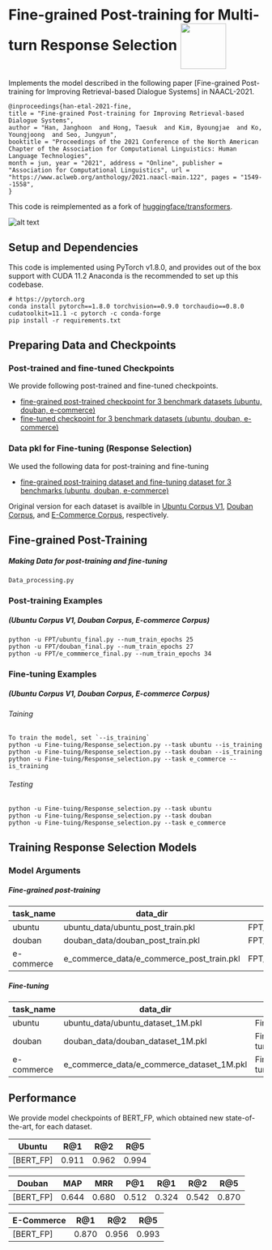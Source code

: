 Fine-grained Post-training for Multi-turn Response Selection <img src="https://pytorch.org/assets/images/logo-dark.svg" width = "90" align=center />
====================================

Implements the model described in the following paper [Fine-grained Post-training for Improving Retrieval-based Dialogue Systems] in NAACL-2021.

```
@inproceedings{han-etal-2021-fine,
title = "Fine-grained Post-training for Improving Retrieval-based Dialogue Systems",
author = "Han, Janghoon  and Hong, Taesuk  and Kim, Byoungjae  and Ko, Youngjoong  and Seo, Jungyun",
booktitle = "Proceedings of the 2021 Conference of the North American Chapter of the Association for Computational Linguistics: Human Language Technologies",
month = jun, year = "2021", address = "Online", publisher = "Association for Computational Linguistics", url = "https://www.aclweb.org/anthology/2021.naacl-main.122", pages = "1549--1558",
}
```
This code is reimplemented as a fork of [huggingface/transformers][2].

![alt text](https://user-images.githubusercontent.com/32722198/119294465-79847080-bc8f-11eb-80b1-1dfafb0e1b6c.png)

Setup and Dependencies
----------------------

This code is implemented using PyTorch v1.8.0, and provides out of the box support with CUDA 11.2
Anaconda is the recommended to set up this codebase.
```
# https://pytorch.org
conda install pytorch==1.8.0 torchvision==0.9.0 torchaudio==0.8.0 cudatoolkit=11.1 -c pytorch -c conda-forge
pip install -r requirements.txt
```


Preparing Data and Checkpoints
-------------

### Post-trained and fine-tuned Checkpoints

We provide following post-trained and fine-tuned checkpoints. 

- [fine-grained post-trained checkpoint for 3 benchmark datasets (ubuntu, douban, e-commerce)][3]
- [fine-tuned checkpoint for 3 benchmark datasets (ubuntu, douban, e-commerce)][4]


### Data pkl for Fine-tuning (Response Selection)
We used the following data for post-training and fine-tuning
- [fine-grained post-training dataset and fine-tuning dataset for 3 benchmarks (ubuntu, douban, e-commerce)][5]


Original version for each dataset is availble in [Ubuntu Corpus V1][6], [Douban Corpus][7], and [E-Commerce Corpus][8], respectively.


Fine-grained Post-Training
--------

##### Making Data for post-training and fine-tuning  

```
Data_processing.py
```


### Post-training Examples

##### (Ubuntu Corpus V1, Douban Corpus, E-commerce Corpus)

```shell
python -u FPT/ubuntu_final.py --num_train_epochs 25
python -u FPT/douban_final.py --num_train_epochs 27
python -u FPT/e_commmerce_final.py --num_train_epochs 34
```

### Fine-tuning Examples

##### (Ubuntu Corpus V1, Douban Corpus, E-commerce Corpus)

###### Taining 
```shell
To train the model, set `--is_training`
python -u Fine-tuing/Response_selection.py --task ubuntu --is_training
python -u Fine-tuing/Response_selection.py --task douban --is_training
python -u Fine-tuing/Response_selection.py --task e_commerce --is_training
```
###### Testing
```shell
python -u Fine-tuing/Response_selection.py --task ubuntu
python -u Fine-tuing/Response_selection.py --task douban 
python -u Fine-tuing/Response_selection.py --task e_commerce
```


Training Response Selection Models
--------

### Model Arguments

##### Fine-grained post-training

| task_name  | data_dir                                  |  checkpoint_path                    |
| ---------- | ---------------------                     |  -----------------------------------|
| ubuntu     | ubuntu_data/ubuntu_post_train.pkl         | FPT/PT_checkpoint/ubuntu/bert.pt    |
| douban     | douban_data/douban_post_train.pkl         | FPT/PT_checkpoint/douban/bert.pt    |
| e-commerce | e_commerce_data/e_commerce_post_train.pkl | FPT/PT_checkpoint/e_commerce/bert.pt|

##### Fine-tuning

| task_name     | data_dir                                  |  checkpoint_path                         |
| ----------    | ---------------------                     |  ----------------------------------------|
| ubuntu        | ubuntu_data/ubuntu_dataset_1M.pkl         | Fine-tuning/FT_checkpoint/ubuntu.0.pt    |
| douban        | douban_data/douban_dataset_1M.pkl         | Fine-tuning/FT_checkpoint/douban.0.pt    |
| e-commerce    | e_commerce_data/e_commerce_dataset_1M.pkl | Fine-tuning/FT_checkpoint/e_commerce.0.pt|



Performance
----------

We provide model checkpoints of BERT_FP, which obtained new state-of-the-art, for each dataset.

| Ubuntu         | R@1   | R@2   | R@5   |
| -------------- | ----- | ----- | ----- |
| [BERT_FP]      | 0.911 | 0.962 | 0.994 |

| Douban         | MAP   | MRR   | P@1   | R@1   | R@2   | R@5   |
| -------------- | ----- | ----- | ----- | ----- | ----- | ----- |
| [BERT_FP]      | 0.644 | 0.680 | 0.512 | 0.324 | 0.542 | 0.870 |

| E-Commerce     | R@1   | R@2   | R@5   |
| -------------- | ----- | ----- | ----- |
| [BERT_FP]      | 0.870 | 0.956 | 0.993 |



[1]: https://github.com/huggingface/transformers
[2]: https://github.com/taesunwhang/BERT-ResSel
[3]: https://drive.google.com/file/d/1-4E0eEjyp7n_F75TEh7OKrpYPK4GLNoE/view?usp=sharing
[4]: https://drive.google.com/file/d/1n2zigNDiIArWtsiV9iUQLwfSBgtNn7ws/view?usp=sharing
[5]: https://drive.google.com/file/d/16Rv8rSRneq7gfPRkpFZseNYfswuoqI4-/view?usp=sharing
[6]: https://www.dropbox.com/s/2fdn26rj6h9bpvl/ubuntu_data.zip
[7]: https://github.com/MarkWuNLP/MultiTurnResponseSelection
[8]: https://github.com/cooelf/DeepUtteranceAggregation

